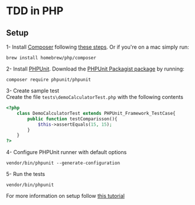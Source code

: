# TDD in PHP  

## Setup  
1- Install [Composer](https://getcomposer.org/) following [these steps](https://getcomposer.org/download/). Or if you're on a mac simply run:

```
brew install homebrew/php/composer
```

2- Install [PHPUnit](https://phpunit.de/). Download the [PHPUnit Packagist package](https://packagist.org/packages/phpunit/phpunit) by running:  

    composer require phpunit/phpunit

3- Create sample test  
Create the file `tests\demoCalculatorTest.php` with the following contents  

```php
<?php
    class DemoCalculatorTest extends PHPUnit_Framework_TestCase{
        public function testComparisson(){
            $this->assertEquals(15, 15);
        }
    }
?>
```

4- Configure PHPUnit runner with default options  

```
vendor/bin/phpunit --generate-configuration
```

5- Run the tests  

```
vendor/bin/phpunit
```

For more information on setup follow [this tutorial](http://code.tutsplus.com/tutorials/test-driven-development-in-php-first-steps--net-25796)

